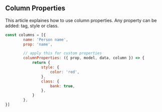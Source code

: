 ## Column Properties

This article explaines how to use column properties. Any property can be added: tag, style or class.

```js
const columns = [{
        name: 'Person name',
        prop: 'name',

        // apply this for custom properties
        columnProperties: ({ prop, model, data, column }) => {
            return {
                style: {
                    color: 'red',
                },
                class: {
                    bank: true,
                },
            }
        },
}]
```
